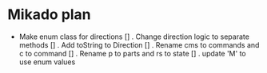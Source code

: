 
# Mikado plan 

+ Make enum class for directions []
    . Change direction logic to separate methods []
    . Add toString to Direction []
    . Rename cms to commands and c to command []
    . Rename p to parts and rs to state []
    . update 'M' to use enum values